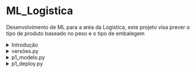 # ML_Logistica
Desenvolvimento de ML para a aréa da Logistica, este projeto visa prever o tipo de produto baseado no peso e o tipo de embalegem

<details>
  <summary>Introdução</summary>

## Detalhes da pasta
![Uma imagem de exemplo](imagens/explicacaoarquivos.png)
* A pasta `modelo` contêm os dados dos modelos treinados
* A pasta `templates` contêm o template da pagina *HTML*
* O arquivo `p1_deploy`contêm o desenvolvimento de software
* O arquivo `p1_modelo`contêm o desenvolvimento do *Machine Learning*
* O arquivo `versoes`contêm o código para verificar as versões dos pacotes
  
</details>

<details>
  <summary>versões.py</summary>

## executando o arquivo versoes.py
![versoes.py](imagens/versoes.png)
Executa o arquivo para avaliar os pacotes e versões instalados para este projeto

</details>

<details>
  <summary>p1_modelo.py</summary>

## executando o arquivo p1_modelo.py
Executa as primeiras linhas para:
- importar os pacotes;
- trazer os dados de entradas e saidas;
- separar os dados
  
![p1_modelo_1.png](imagens/p1_modelo_1.png)

no proximo passo é feito:
- separação dos dados em treino e teste;
- aprendizado dos parâmetros categóricos para numéricos
  
![p1_modelo_2.png](imagens/p1_modelo_2.png)

no proximo passo é feito:
- transformação dos dados categóricos para numéricos definidos pelo fit (aprendizado dos parâmetros)
  
![p1_modelo_3.png](imagens/p1_modelo_3.png)

no proximo passo é feito:
- treina o modelo de Machine Learning
- prevê os dados (inferência)
- verifica a acurácia do modelo
- gera relatório de desempenho
- salva os pesos do modelo e transformadores
  
![p1_modelo_4.png](imagens/p1_modelo_4.png)

Resultado do treinamento:
- acurácia de 67%
- Precisão (proporção de verdadeiros positivos previstos positivos) está para 50% a classe 0 (Caixa de Papelão) e 100 % a classe 1 (Plástico Bolha)
- Recall (proporção de verdadeiros positivos realmente positivos) está para 100% a classe 0 (Caixa de Papelão) e 50 % a classe 1 (Plástico Bolha)
- F1-score que é a média harmônica da precisão e do recall proporciona uma média equilibrada em ambas de 67%
- Macro Average: A média aritmética das métricas para todas as classes (não ponderada)
- Weighted Average: A média ponderada das métricas para todas as classes, levando em conta o suporte de cada classe.
  
![p1_modelo_5.png](imagens/p1_modelo_5.png)

</details>

<details>
  <summary>p1_deploy.py</summary>

## executando o arquivo p1_deploy.py
Executa as primeiras linhas para:
- importar os pacotes;
- instância o Flask;
- traz os pesos e tranformadores do arquivo para a memória
  
![p1_deploy_1.png](imagens/p1_deploy_1.png)

</details>